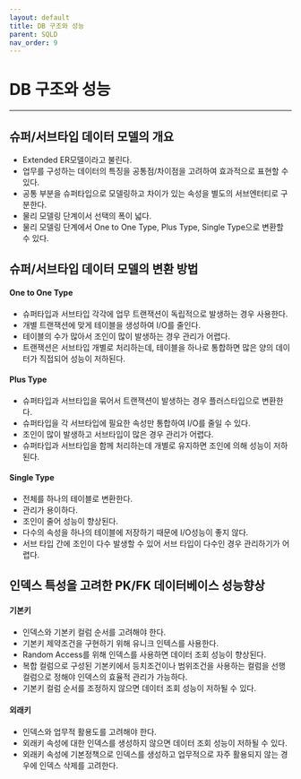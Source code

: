 ```yaml
---
layout: default
title: DB 구조와 성능
parent: SQLD
nav_order: 9
---
```


# DB 구조와 성능

---

## 슈퍼/서브타입 데이터 모델의 개요

- Extended ER모델이라고 불린다.
- 업무를 구성하는 데이터의 특징을 공통점/차이점을 고려하여 효과적으로 표현할 수 있다.
- 공통 부분을 슈퍼타입으로 모델링하고 차이가 있는 속성을 별도의 서브엔터티로 구분한다.
- 물리 모델링 단계이서 선택의 폭이 넓다.
- 물리 모델링 단계에서 One to One Type, Plus Type, Single Type으로 변환할 수 있다.

## 슈퍼/서브타입 데이터 모델의 변환 방법

#### One to One Type

- 슈퍼타입과 서브타입 각각에 업무 트랜잭션이 독립적으로 발생하는 경우 사용한다.
- 개별 트랜잭션에 맞게 테이블을 생성하여 I/O를 줄인다.
- 테이블의 수가 많아서 조인이 많이 발생하는 경우 관리가 어렵다.
- 트랜잭션은 서브타입 개별로 처리하는데, 테이블을 하나로 통합하면 많은 양의 데이터가 직접되어 성능이 저하된다.

#### Plus Type

- 슈퍼타입과 서브타입을 묶어서 트랜잭션이 발생하는 경우 플러스타입으로 변환한다.
- 슈퍼타입을 각 서브타입에 필요한 속성만 통합하여 I/O를 줄일 수 있다.
- 조인이 많이 발생하고 서브타입이 많은 경우 관리가 어렵다.
- 슈퍼타입과 서브타입을 함께 처리하는데 개별로 유지하면 조인에 의해 성능이 저하된다.

#### Single Type

- 전체를 하나의 테이블로 변환한다.
- 관리가 용이하다.
- 조인이 줄어 성능이 향상된다.
- 다수의 속성을 하나의 테이블에 저장하기 때문에 I/O성능이 좋지 않다.
- 서브 타입 간에 조인이 다수 발생할 수 있어 서브 타입이 다수인 경우 관리하기가 어렵다.

## 인덱스 특성을 고려한 PK/FK 데이터베이스 성능향상

#### 기본키

- 인덱스와 기본키 컬럼 순서를 고려해야 한다.
- 기본키 제약조건을 구현하기 위해 유니크 인텍스를 사용한다.
- Random Access를 위해 인덱스를 사용하면 데이터 조회 성능이 향상된다.
- 복합 컬럼으로 구성된 기본키에서 등치조건이나 범위조건을 사용하는 컬럼을 선행 컬럼으로 정해야 인덱스의 효율적 관리가 가능하다.
- 기본키 컬럼 순서를 조정하지 않으면 데이터 조회 성능이 저하될 수 있다.

#### 외래키

- 인덱스와 업무적 활용도를 고려해야 한다.
- 외래키 속성에 대한 인덱스를 생성하지 않으면 데이터 조회 성능이 저하될 수 있다.
- 외래키 속성에 기본정책으로 인덱스를 생성하고 업무적으로 자주 활용되지 않는 경우에 인덱스 삭제를 고려한다.

